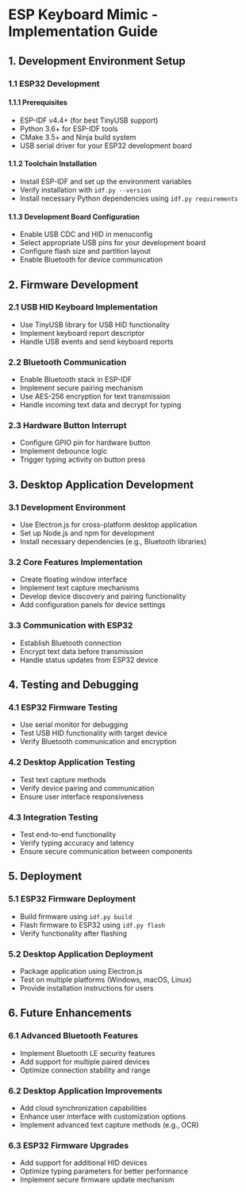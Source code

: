 # ESP Keyboard Mimic - Implementation Guide

## 1. Development Environment Setup

### 1.1 ESP32 Development

#### 1.1.1 Prerequisites
- ESP-IDF v4.4+ (for best TinyUSB support)
- Python 3.6+ for ESP-IDF tools
- CMake 3.5+ and Ninja build system
- USB serial driver for your ESP32 development board

#### 1.1.2 Toolchain Installation
- Install ESP-IDF and set up the environment variables
- Verify installation with `idf.py --version`
- Install necessary Python dependencies using `idf.py requirements`

#### 1.1.3 Development Board Configuration
- Enable USB CDC and HID in menuconfig
- Select appropriate USB pins for your development board
- Configure flash size and partition layout
- Enable Bluetooth for device communication

## 2. Firmware Development

### 2.1 USB HID Keyboard Implementation
- Use TinyUSB library for USB HID functionality
- Implement keyboard report descriptor
- Handle USB events and send keyboard reports

### 2.2 Bluetooth Communication
- Enable Bluetooth stack in ESP-IDF
- Implement secure pairing mechanism
- Use AES-256 encryption for text transmission
- Handle incoming text data and decrypt for typing

### 2.3 Hardware Button Interrupt
- Configure GPIO pin for hardware button
- Implement debounce logic
- Trigger typing activity on button press

## 3. Desktop Application Development

### 3.1 Development Environment
- Use Electron.js for cross-platform desktop application
- Set up Node.js and npm for development
- Install necessary dependencies (e.g., Bluetooth libraries)

### 3.2 Core Features Implementation
- Create floating window interface
- Implement text capture mechanisms
- Develop device discovery and pairing functionality
- Add configuration panels for device settings

### 3.3 Communication with ESP32
- Establish Bluetooth connection
- Encrypt text data before transmission
- Handle status updates from ESP32 device

## 4. Testing and Debugging

### 4.1 ESP32 Firmware Testing
- Use serial monitor for debugging
- Test USB HID functionality with target device
- Verify Bluetooth communication and encryption

### 4.2 Desktop Application Testing
- Test text capture methods
- Verify device pairing and communication
- Ensure user interface responsiveness

### 4.3 Integration Testing
- Test end-to-end functionality
- Verify typing accuracy and latency
- Ensure secure communication between components

## 5. Deployment

### 5.1 ESP32 Firmware Deployment
- Build firmware using `idf.py build`
- Flash firmware to ESP32 using `idf.py flash`
- Verify functionality after flashing

### 5.2 Desktop Application Deployment
- Package application using Electron.js
- Test on multiple platforms (Windows, macOS, Linux)
- Provide installation instructions for users

## 6. Future Enhancements

### 6.1 Advanced Bluetooth Features
- Implement Bluetooth LE security features
- Add support for multiple paired devices
- Optimize connection stability and range

### 6.2 Desktop Application Improvements
- Add cloud synchronization capabilities
- Enhance user interface with customization options
- Implement advanced text capture methods (e.g., OCR)

### 6.3 ESP32 Firmware Upgrades
- Add support for additional HID devices
- Optimize typing parameters for better performance
- Implement secure firmware update mechanism